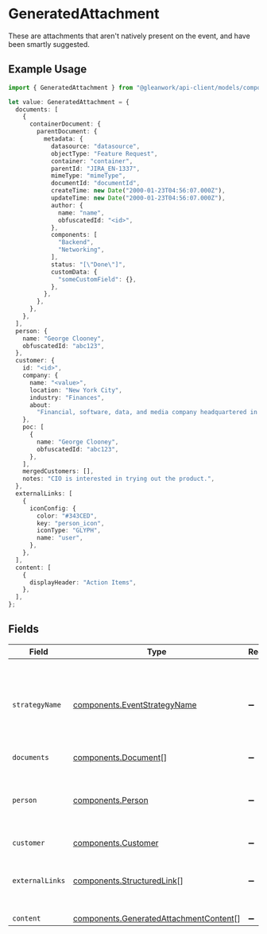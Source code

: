 # GeneratedAttachment

These are attachments that aren't natively present on the event, and have been smartly suggested.

## Example Usage

```typescript
import { GeneratedAttachment } from "@gleanwork/api-client/models/components";

let value: GeneratedAttachment = {
  documents: [
    {
      containerDocument: {
        parentDocument: {
          metadata: {
            datasource: "datasource",
            objectType: "Feature Request",
            container: "container",
            parentId: "JIRA_EN-1337",
            mimeType: "mimeType",
            documentId: "documentId",
            createTime: new Date("2000-01-23T04:56:07.000Z"),
            updateTime: new Date("2000-01-23T04:56:07.000Z"),
            author: {
              name: "name",
              obfuscatedId: "<id>",
            },
            components: [
              "Backend",
              "Networking",
            ],
            status: "[\"Done\"]",
            customData: {
              "someCustomField": {},
            },
          },
        },
      },
    },
  ],
  person: {
    name: "George Clooney",
    obfuscatedId: "abc123",
  },
  customer: {
    id: "<id>",
    company: {
      name: "<value>",
      location: "New York City",
      industry: "Finances",
      about:
        "Financial, software, data, and media company headquartered in Midtown Manhattan, New York City",
    },
    poc: [
      {
        name: "George Clooney",
        obfuscatedId: "abc123",
      },
    ],
    mergedCustomers: [],
    notes: "CIO is interested in trying out the product.",
  },
  externalLinks: [
    {
      iconConfig: {
        color: "#343CED",
        key: "person_icon",
        iconType: "GLYPH",
        name: "user",
      },
    },
  ],
  content: [
    {
      displayHeader: "Action Items",
    },
  ],
};
```

## Fields

| Field                                                                                            | Type                                                                                             | Required                                                                                         | Description                                                                                      | Example                                                                                          |
| ------------------------------------------------------------------------------------------------ | ------------------------------------------------------------------------------------------------ | ------------------------------------------------------------------------------------------------ | ------------------------------------------------------------------------------------------------ | ------------------------------------------------------------------------------------------------ |
| `strategyName`                                                                                   | [components.EventStrategyName](../../models/components/eventstrategyname.md)                     | :heavy_minus_sign:                                                                               | The name of method used to surface relevant data for a given calendar event.                     |                                                                                                  |
| `documents`                                                                                      | [components.Document](../../models/components/document.md)[]                                     | :heavy_minus_sign:                                                                               | N/A                                                                                              |                                                                                                  |
| `person`                                                                                         | [components.Person](../../models/components/person.md)                                           | :heavy_minus_sign:                                                                               | N/A                                                                                              | {<br/>"name": "George Clooney",<br/>"obfuscatedId": "abc123"<br/>}                               |
| `customer`                                                                                       | [components.Customer](../../models/components/customer.md)                                       | :heavy_minus_sign:                                                                               | N/A                                                                                              |                                                                                                  |
| `externalLinks`                                                                                  | [components.StructuredLink](../../models/components/structuredlink.md)[]                         | :heavy_minus_sign:                                                                               | A list of links to external sources outside of Glean.                                            |                                                                                                  |
| `content`                                                                                        | [components.GeneratedAttachmentContent](../../models/components/generatedattachmentcontent.md)[] | :heavy_minus_sign:                                                                               | N/A                                                                                              |                                                                                                  |